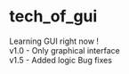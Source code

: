 # tech_of_gui
Learning GUI right now !                                    
v1.0 - Only graphical interface                                      
v1.5 - Added logic
       Bug fixes
